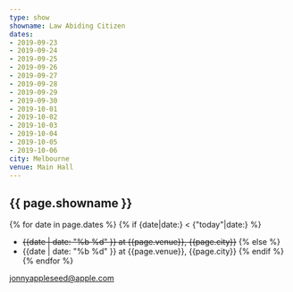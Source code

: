 ```yaml
---
type: show
showname: Law Abiding Citizen
dates:
- 2019-09-23
- 2019-09-24
- 2019-09-25
- 2019-09-26
- 2019-09-27
- 2019-09-28
- 2019-09-29
- 2019-09-30
- 2019-10-01
- 2019-10-02
- 2019-10-03
- 2019-10-04
- 2019-10-05
- 2019-10-06
city: Melbourne
venue: Main Hall
---
```


## {{ page.showname }}
{% for date in page.dates %}
  {% if {date|date:} < {"today"|date:} %}
  - ~~{{date | date: "%b %d" }} at {{page.venue}}, {{page.city}}~~
  {% else %}
  - {{date | date: "%b %d" }} at {{page.venue}}, {{page.city}}
  {% endif %}
{% endfor %}

jonnyappleseed@apple.com
